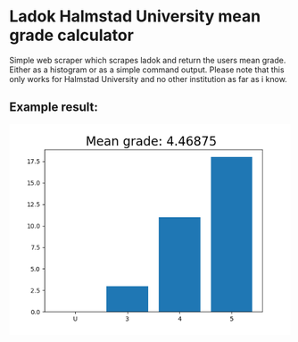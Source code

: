 # Ladok Halmstad University mean grade calculator
Simple web scraper which scrapes ladok and return the users mean grade. Either as a histogram or as a simple command output. Please note that this only works for Halmstad University and no other institution as far as i know.

## Example result: 

![alt text](example_result.png)
